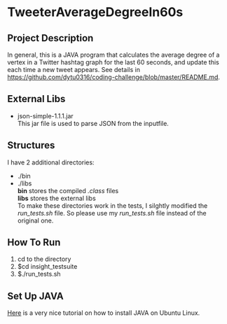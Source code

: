 # TweeterAverageDegreeIn60s

## Project Description
In general, this is a JAVA program that calculates the average degree of a vertex in a Twitter hashtag graph for the last 60 seconds, and update this each time a new tweet appears.
See details in https://github.com/dytu0316/coding-challenge/blob/master/README.md.

## External Libs
- json-simple-1.1.1.jar<br />
This jar file is used to parse JSON from the inputfile.

## Structures
I have 2 additional directories:
- ./bin
- ./libs<br />
**bin** stores the compiled *.class* files<br />
**libs** stores the external libs<br />
To make these directories work in the tests, I silghtly modified the *run_tests.sh* file. So please use my *run_tests.sh* file instead of the original one.

## How To Run
1. cd to the directory
2. $cd insight_testsuite
3. $./run_tests.sh

## Set Up JAVA
[Here](http://www.wikihow.com/Install-Oracle-Java-on-Ubuntu-Linux) is a very nice tutorial on how to install JAVA on Ubuntu Linux.
